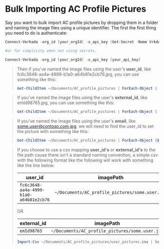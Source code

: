 # Bulk Importing AC Profile Pictures

Say you want to bulk import AC profile pictures by dropping them in a folder and naming the image files using a unique identifier.  The first the first thing you need to do is authenticate:

```powershell
Connect-Verkada -org_id [your_orgId] -x_api_key (Get-Secret -Name VrkdApiKey -AsPlainText)

#or for simplicity when not using secrets.

Connect-Verkada -org_id [your_orgId] -x_api_key [your_api_key]
```

>Then if you've named the image files using the user's **user_id**, like fc6c3648-aa4a-4999-b1a0-a64b81e2cb76.jpg, you can use something like this:
>
>```powershell
>Get-ChildItem ~/Documents/AC_profile_pictures | ForEach-Object { Set-VerkadaAccessUserProfilePicture -userId $_.BaseName -imagePath $_.FullName }
>```

>If you've named the image files using the user's **external_id**, like emId98765.jpg, you can use something like this:
>
>```powershell
>Get-ChildItem ~/Documents/AC_profile_pictures | ForEach-Object { Set-VerkadaAccessUserProfilePicture -externalId $_.BaseName -imagePath $_.FullName }
>```

>If you've named the image files using the user's **email**, like some.user@contoso.com.jpg, we will need to find the user_id to set the picture with something like this:
>
>```powershell
>Get-ChildItem ~/Documents/AC_profile_pictures | ForEach-Object {$temp = $_; read-VerkadaAccessUsers -version v1 -refresh | Where-Object {$_.email -eq $temp.BaseName} | Set-VerkadaAccessUserProfilePicture -imagePath $temp.FullName; $temp = $null}
>```

>If you choose to use a csv mapping **user_id's** or **external_id's** to the file path cause there isn't a standard naming convention, a simple csv with the following format like the following will work with something like the line below:
>
>| **user_id** | **imagePath** |
>|-|-|
>| `fc6c3648-aa4a-4999-b1a0-a64b81e2cb76` | `~/Documents/AC_profile_pictures/some.user.jpg` |
>
>OR
>
>| **external_id** | **imagePath** |
>|-|-|
>| `emId98765` | `~/Documents/AC_profile_pictures/some.user.jpg` |
>
>```powershell
>Import-Csv ~/Documents/AC_profile_pictures/user_pictures.csv | Set-VerkadaAccessUserProfilePicture
>```
